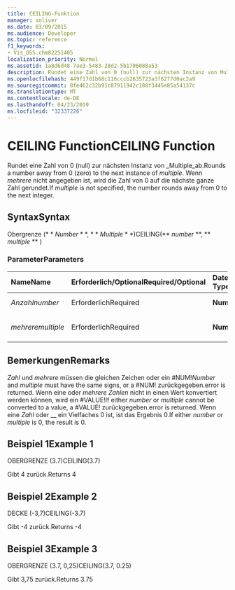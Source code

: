 ```yaml
---
title: CEILING-Funktion
manager: soliver
ms.date: 03/09/2015
ms.audience: Developer
ms.topic: reference
f1_keywords:
- Vis_DSS.chm82251405
localization_priority: Normal
ms.assetid: 1a8d6d48-7ae3-5483-28d2-5b1706088a53
description: Rundet eine Zahl von 0 (null) zur nächsten Instanz von Multiple ab. Wenn mehrere nicht angegeben ist, wird die Zahl von 0 auf die nächste ganze Zahl gerundet.
ms.openlocfilehash: 449f17d1b68c116cccb2635723a3f6277d0ac2a9
ms.sourcegitcommit: 8fe462c32b91c87911942c188f3445e85a54137c
ms.translationtype: MT
ms.contentlocale: de-DE
ms.lasthandoff: 04/23/2019
ms.locfileid: "32337226"
---
```

# <a name="ceiling-function"></a><span data-ttu-id="8ca53-104">CEILING Function</span><span class="sxs-lookup"><span data-stu-id="8ca53-104">CEILING Function</span></span>

<span data-ttu-id="8ca53-105">Rundet eine Zahl von 0 (null) zur nächsten Instanz von _Multiple_ab.</span><span class="sxs-lookup"><span data-stu-id="8ca53-105">Rounds a number away from 0 (zero) to the next instance of  _multiple_.</span></span> <span data-ttu-id="8ca53-106">Wenn _mehrere_ nicht angegeben ist, wird die Zahl von 0 auf die nächste ganze Zahl gerundet.</span><span class="sxs-lookup"><span data-stu-id="8ca53-106">If  _multiple_ is not specified, the number rounds away from 0 to the next integer.</span></span> 
  
## <a name="syntax"></a><span data-ttu-id="8ca53-107">Syntax</span><span class="sxs-lookup"><span data-stu-id="8ca53-107">Syntax</span></span>

<span data-ttu-id="8ca53-108">Obergrenze (\* \* *Number* \* \*, \* \* *Multiple* \* \*)</span><span class="sxs-lookup"><span data-stu-id="8ca53-108">CEILING(\*\* *number* \*\*, \*\* *multiple* \*\* )</span></span> 
  
### <a name="parameters"></a><span data-ttu-id="8ca53-109">Parameter</span><span class="sxs-lookup"><span data-stu-id="8ca53-109">Parameters</span></span>

|<span data-ttu-id="8ca53-110">**Name**</span><span class="sxs-lookup"><span data-stu-id="8ca53-110">**Name**</span></span>|<span data-ttu-id="8ca53-111">**Erforderlich/Optional**</span><span class="sxs-lookup"><span data-stu-id="8ca53-111">**Required/Optional**</span></span>|<span data-ttu-id="8ca53-112">**Datentyp**</span><span class="sxs-lookup"><span data-stu-id="8ca53-112">**Data Type**</span></span>|<span data-ttu-id="8ca53-113">**Beschreibung**</span><span class="sxs-lookup"><span data-stu-id="8ca53-113">**Description**</span></span>|
|:-----|:-----|:-----|:-----|
| <span data-ttu-id="8ca53-114">_Anzahl_</span><span class="sxs-lookup"><span data-stu-id="8ca53-114">_number_</span></span> <br/> |<span data-ttu-id="8ca53-115">Erforderlich</span><span class="sxs-lookup"><span data-stu-id="8ca53-115">Required</span></span>  <br/> |<span data-ttu-id="8ca53-116">**Number**</span><span class="sxs-lookup"><span data-stu-id="8ca53-116">**Number**</span></span> <br/> |<span data-ttu-id="8ca53-117">Die zu rundende Zahl.</span><span class="sxs-lookup"><span data-stu-id="8ca53-117">The number to round.</span></span>  <br/> |
| <span data-ttu-id="8ca53-118">_mehrere_</span><span class="sxs-lookup"><span data-stu-id="8ca53-118">_multiple_</span></span> <br/> |<span data-ttu-id="8ca53-119">Erforderlich</span><span class="sxs-lookup"><span data-stu-id="8ca53-119">Required</span></span>  <br/> |<span data-ttu-id="8ca53-120">**Number**</span><span class="sxs-lookup"><span data-stu-id="8ca53-120">**Number**</span></span> <br/> |<span data-ttu-id="8ca53-121">Das Vielfache, auf das gerundet werden soll.</span><span class="sxs-lookup"><span data-stu-id="8ca53-121">The multiple to round to.</span></span>  <br/> |
   
## <a name="remarks"></a><span data-ttu-id="8ca53-122">Bemerkungen</span><span class="sxs-lookup"><span data-stu-id="8ca53-122">Remarks</span></span>

 <span data-ttu-id="8ca53-123">_Zahl_ und _mehrere_ müssen die gleichen Zeichen oder ein #NUM!</span><span class="sxs-lookup"><span data-stu-id="8ca53-123">_Number_ and  _multiple_ must have the same signs, or a #NUM!</span></span> <span data-ttu-id="8ca53-124">zurückgegeben.</span><span class="sxs-lookup"><span data-stu-id="8ca53-124">error is returned.</span></span> <span data-ttu-id="8ca53-125">Wenn eine oder _mehrere_ _Zahlen_ nicht in einen Wert konvertiert werden können, wird ein #VALUE!</span><span class="sxs-lookup"><span data-stu-id="8ca53-125">If either  _number_ or  _multiple_ cannot be converted to a value, a #VALUE!</span></span> <span data-ttu-id="8ca53-126">zurückgegeben.</span><span class="sxs-lookup"><span data-stu-id="8ca53-126">error is returned.</span></span> <span data-ttu-id="8ca53-127">Wenn eine _Zahl_ oder __ ein Vielfaches 0 ist, ist das Ergebnis 0.</span><span class="sxs-lookup"><span data-stu-id="8ca53-127">If either  _number_ or  _multiple_ is 0, the result is 0.</span></span> 
  
## <a name="example-1"></a><span data-ttu-id="8ca53-128">Beispiel 1</span><span class="sxs-lookup"><span data-stu-id="8ca53-128">Example 1</span></span>

<span data-ttu-id="8ca53-129">OBERGRENZE (3.7)</span><span class="sxs-lookup"><span data-stu-id="8ca53-129">CEILING(3.7)</span></span>
  
<span data-ttu-id="8ca53-130">Gibt 4 zurück.</span><span class="sxs-lookup"><span data-stu-id="8ca53-130">Returns 4</span></span>
  
## <a name="example-2"></a><span data-ttu-id="8ca53-131">Beispiel 2</span><span class="sxs-lookup"><span data-stu-id="8ca53-131">Example 2</span></span>

<span data-ttu-id="8ca53-132">DECKE (-3,7)</span><span class="sxs-lookup"><span data-stu-id="8ca53-132">CEILING(-3.7)</span></span>
  
<span data-ttu-id="8ca53-133">Gibt -4 zurück.</span><span class="sxs-lookup"><span data-stu-id="8ca53-133">Returns -4</span></span>
  
## <a name="example-3"></a><span data-ttu-id="8ca53-134">Beispiel 3</span><span class="sxs-lookup"><span data-stu-id="8ca53-134">Example 3</span></span>

<span data-ttu-id="8ca53-135">OBERGRENZE (3.7, 0,25)</span><span class="sxs-lookup"><span data-stu-id="8ca53-135">CEILING(3.7, 0.25)</span></span>
  
<span data-ttu-id="8ca53-136">Gibt 3,75 zurück.</span><span class="sxs-lookup"><span data-stu-id="8ca53-136">Returns 3.75</span></span>
  

